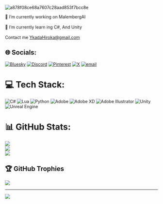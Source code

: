    ![a878f08ce68a7607c28aad853f7bcc8e](https://github.com/user-attachments/assets/2722cecf-15d0-4f42-aa68-c470c02e4d30)
            




🔭 I’m currently working on MalembergAI<br><br>🌱 I’m currently learn
ing C#, And Unity<br><br>Contact me YkadaHiroka@gmail.com


## 🌐 Socials:
[![Bluesky](https://img.shields.io/badge/bluesky-0285FF?style=for-the-badge&logo=bluesky&logoColor=%23FFFFFF)](https://bsky.app/profile/Ykada) [![Discord](https://img.shields.io/badge/Discord-%237289DA.svg?logo=discord&logoColor=white)](https://discord.gg/Ykada_) [![Pinterest](https://img.shields.io/badge/Pinterest-%23E60023.svg?logo=Pinterest&logoColor=white)](https://pinterest.com/Ykada_Hiroka) [![X](https://img.shields.io/badge/X-black.svg?logo=X&logoColor=white)](https://x.com/Ykada_Hiroka) [![email](https://img.shields.io/badge/Email-D14836?logo=gmail&logoColor=white)](mailto:YkadaHiroka@gmail.com) 

# 💻 Tech Stack:
![C#](https://img.shields.io/badge/c%23-%23239120.svg?style=for-the-badge&logo=csharp&logoColor=white) ![Lua](https://img.shields.io/badge/lua-%232C2D72.svg?style=for-the-badge&logo=lua&logoColor=white) ![Python](https://img.shields.io/badge/python-3670A0?style=for-the-badge&logo=python&logoColor=ffdd54) ![Adobe](https://img.shields.io/badge/adobe-%23FF0000.svg?style=for-the-badge&logo=adobe&logoColor=white) ![Adobe XD](https://img.shields.io/badge/Adobe%20XD-470137?style=for-the-badge&logo=Adobe%20XD&logoColor=#FF61F6) ![Adobe Illustrator](https://img.shields.io/badge/adobe%20illustrator-%23FF9A00.svg?style=for-the-badge&logo=adobe%20illustrator&logoColor=white) ![Unity](https://img.shields.io/badge/unity-%23000000.svg?style=for-the-badge&logo=unity&logoColor=white) ![Unreal Engine](https://img.shields.io/badge/unrealengine-%23313131.svg?style=for-the-badge&logo=unrealengine&logoColor=white)
# 📊 GitHub Stats:
![](https://github-readme-stats.vercel.app/api?username=Ykada&theme=dark&hide_border=false&include_all_commits=false&count_private=false)<br/>
![](https://nirzak-streak-stats.vercel.app/?user=Ykada&theme=dark&hide_border=false)<br/>
![](https://github-readme-stats.vercel.app/api/top-langs/?username=Ykada&theme=dark&hide_border=false&include_all_commits=false&count_private=false&layout=compact)

## 🏆 GitHub Trophies
![](https://github-profile-trophy.vercel.app/?username=Ykada&theme=radical&no-frame=false&no-bg=true&margin-w=4)

---
[![](https://visitcount.itsvg.in/api?id=Ykada&icon=0&color=0)](https://visitcount.itsvg.in)

<!-- Proudly created with GPRM ( https://gprm.itsvg.in ) -->
